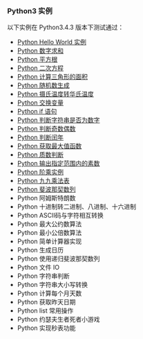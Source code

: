 ### Python3 实例
以下实例在 Python3.4.3 版本下测试通过：

- [Python Hello World 实例](/src/lesson25.examples/case1.helloworld/helloworld.md)
- [Python 数字求和](/src/lesson25.examples/case2.addNumber/addNumber.md)
- [Python 平方根](/src/lesson25.examples/case3.squareRoot/square-root.md)
- [Python 二次方程](/src/lesson25.examples/case4.quadratic-root/quadratic.md)
- [Python 计算三角形的面积](/src/lesson25.examples/case5.areaTriangle/area-triangle.md)
- [Python 随机数生成](/src/lesson25.examples/case6.random/random.md)
- [Python 摄氏温度转华氏温度](/src/lesson25.examples/case7.celsiusFhrenheit/celsius-fahrenheit.md)
- [Python 交换变量](/src/lesson25.examples/case8.swapVariables/swap-variables.md)
- [Python if 语句](/src/lesson25.examples/case9.ifExamples/if-examples.md)
- [Python 判断字符串是否为数字](/src/lesson25.examples/case10.checkIsNumber/check-is-number.md)
- [Python 判断奇数偶数](/src/lesson25.examples/case11.oddEven/odd-even.md)
- [Python 判断闰年](/src/lesson25.examples/case12.leapYear/leap-year.md)
- [Python 获取最大值函数](/src/lesson25.examples/case13.largestNumber/largest-number.md)
- [Python 质数判断](/src/lesson25.examples/case14.primeNumber/prime-number.md)
- [Python 输出指定范围内的素数](/src/lesson25.examples/case15.primeNumberIntervals/prime-number-intervals.md)
- [Python 阶乘实例](/src/lesson25.examples/lesson16.factorial/factorial.md)
- [Python 九九乘法表](/src/lesson25.examples/lesson17.99Table/99-table.md)
- [Python 斐波那契数列](/src/lesson25.examples/lesson18.fibonacciSequence/fibonacci-sequence.md)
- Python 阿姆斯特朗数
- Python 十进制转二进制、八进制、十六进制
- Python ASCII码与字符相互转换
- Python 最大公约数算法
- Python 最小公倍数算法
- Python 简单计算器实现
- Python 生成日历
- Python 使用递归斐波那契数列
- Python 文件 IO
- Python 字符串判断
- Python 字符串大小写转换
- Python 计算每个月天数
- Python 获取昨天日期
- Python list 常用操作
- Python 约瑟夫生者死者小游戏
- Python 实现秒表功能